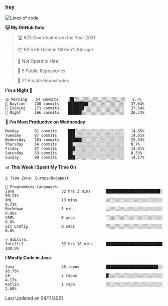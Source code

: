 ### hey

<!--START_SECTION:waka-->
![Lines of code](https://img.shields.io/badge/From%20Hello%20World%20I%27ve%20Written-466173%20lines%20of%20code-blue)

**🐱 My GitHub Data** 

> 🏆 673 Contributions in the Year 2021
 > 
> 📦 92.5 kB Used in GitHub's Storage 
 > 
> 🚫 Not Opted to Hire
 > 
> 📜 5 Public Repositories 
 > 
> 🔑 21 Private Repositories  
 > 
**I'm a Night 🦉** 

```text
🌞 Morning    54 commits     ██░░░░░░░░░░░░░░░░░░░░░░░   8.7% 
🌆 Daytime    230 commits    █████████░░░░░░░░░░░░░░░░   37.04% 
🌃 Evening    171 commits    ███████░░░░░░░░░░░░░░░░░░   27.54% 
🌙 Night      166 commits    ██████░░░░░░░░░░░░░░░░░░░   26.73%

```
📅 **I'm Most Productive on Wednesday** 

```text
Monday       91 commits     ███░░░░░░░░░░░░░░░░░░░░░░   14.65% 
Tuesday      87 commits     ███░░░░░░░░░░░░░░░░░░░░░░   14.01% 
Wednesday    161 commits    ██████░░░░░░░░░░░░░░░░░░░   25.93% 
Thursday     54 commits     ██░░░░░░░░░░░░░░░░░░░░░░░   8.7% 
Friday       87 commits     ███░░░░░░░░░░░░░░░░░░░░░░   14.01% 
Saturday     53 commits     ██░░░░░░░░░░░░░░░░░░░░░░░   8.53% 
Sunday       88 commits     ███░░░░░░░░░░░░░░░░░░░░░░   14.17%

```


📊 **This Week I Spent My Time On** 

```text
⌚︎ Time Zone: Europe/Budapest

💬 Programming Languages: 
Java                     32 hrs 3 mins       ████████████████████████░   99.21% 
XML                      13 mins             ░░░░░░░░░░░░░░░░░░░░░░░░░   0.71% 
Markdown                 1 min               ░░░░░░░░░░░░░░░░░░░░░░░░░   0.08% 
YAML                     0 secs              ░░░░░░░░░░░░░░░░░░░░░░░░░   0.0% 
Git Config               0 secs              ░░░░░░░░░░░░░░░░░░░░░░░░░   0.0%

🔥 Editors: 
IntelliJ                 32 hrs 18 mins      █████████████████████████   100.0%

```

**I Mostly Code in Java** 

```text
Java                     45 repos            ███████████████████████░░   93.75% 
C#                       2 repos             █░░░░░░░░░░░░░░░░░░░░░░░░   4.17% 
Kotlin                   1 repo              ░░░░░░░░░░░░░░░░░░░░░░░░░   2.08%

```



 Last Updated on 04/11/2021
<!--END_SECTION:waka-->
